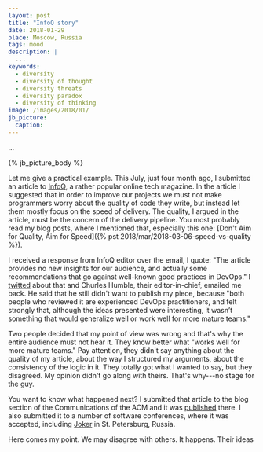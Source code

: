 ```yaml
---
layout: post
title: "InfoQ story"
date: 2018-01-29
place: Moscow, Russia
tags: mood
description: |
  ...
keywords:
  - diversity
  - diversity of thought
  - diversity threats
  - diversity paradox
  - diversity of thinking
image: /images/2018/01/
jb_picture:
  caption:
---
```


...

<!--more-->

{% jb_picture_body %}

Let me give a practical example. This July, just four month ago,
I submitted an article to [InfoQ](http://www.infoq.com/), a rather
popular online tech magazine. In the article I
suggested that in order to improve our projects we must not make programmers worry
about the quality of code they write, but instead let them mostly focus
on the speed of delivery. The quality, I argued in the
article, must be the concern of the delivery pipeline. You most probably
read my blog posts, where I mentioned that, especially this one:
[Don't Aim for Quality, Aim for Speed]({% pst 2018/mar/2018-03-06-speed-vs-quality %}).

I received a response from InfoQ editor over the email, I quote:
"The article provides no new insights for our audience, and actually some recommendations
that go against well-known good practices in DevOps."
I [twitted](https://twitter.com/yegor256/status/1015261994826567680)
about that and Churles Humble, their editor-in-chief, emailed me back.
He said that he still didn't want to publish my piece, because
"both people who reviewed it are experienced DevOps practitioners,
and felt strongly that, although the ideas presented were interesting,
it wasn’t something that would generalize well or work well for more mature teams."

Two people decided that my point of view was wrong and that's why the entire
audience must not hear it. They know better what "works well for more mature teams."
Pay attention, they didn't say anything about
the quality of my article, about the way I structured my arguments, about the
consistency of the logic in it. They totally got what I wanted to say, but they
disagreed. My opinion didn't go along with theirs. That's why---no stage for the guy.

You want to know what happened next?
I submitted that article to the blog section of the Communications of the ACM
and it was [published](https://cacm.acm.org/blogs/blog-cacm/229942-blame-free-quality-control/fulltext) there.
I also submitted it to a number of software conferences, where it was accepted,
including [Joker](https://youtu.be/55mwAbuDrV8) in St. Petersburg, Russia.

Here comes my point. We may disagree with others. It happens. Their ideas


